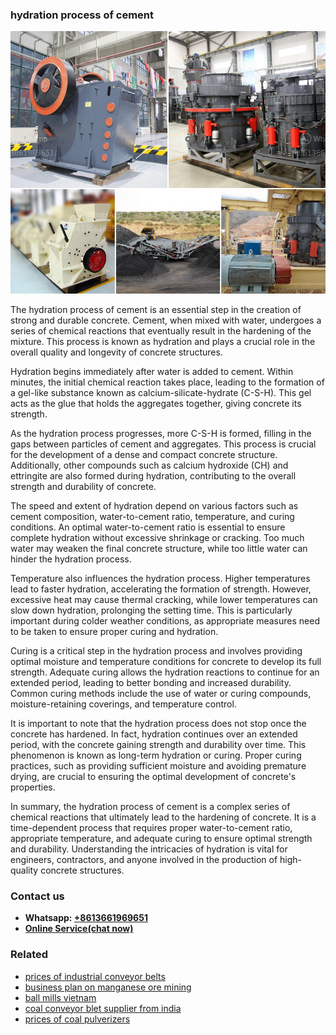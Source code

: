 <h3>hydration process of cement</h3><img src='1704856641.jpg' alt=''><p>The hydration process of cement is an essential step in the creation of strong and durable concrete. Cement, when mixed with water, undergoes a series of chemical reactions that eventually result in the hardening of the mixture. This process is known as hydration and plays a crucial role in the overall quality and longevity of concrete structures.</p><p>Hydration begins immediately after water is added to cement. Within minutes, the initial chemical reaction takes place, leading to the formation of a gel-like substance known as calcium-silicate-hydrate (C-S-H). This gel acts as the glue that holds the aggregates together, giving concrete its strength.</p><p>As the hydration process progresses, more C-S-H is formed, filling in the gaps between particles of cement and aggregates. This process is crucial for the development of a dense and compact concrete structure. Additionally, other compounds such as calcium hydroxide (CH) and ettringite are also formed during hydration, contributing to the overall strength and durability of concrete.</p><p>The speed and extent of hydration depend on various factors such as cement composition, water-to-cement ratio, temperature, and curing conditions. An optimal water-to-cement ratio is essential to ensure complete hydration without excessive shrinkage or cracking. Too much water may weaken the final concrete structure, while too little water can hinder the hydration process.</p><p>Temperature also influences the hydration process. Higher temperatures lead to faster hydration, accelerating the formation of strength. However, excessive heat may cause thermal cracking, while lower temperatures can slow down hydration, prolonging the setting time. This is particularly important during colder weather conditions, as appropriate measures need to be taken to ensure proper curing and hydration.</p><p>Curing is a critical step in the hydration process and involves providing optimal moisture and temperature conditions for concrete to develop its full strength. Adequate curing allows the hydration reactions to continue for an extended period, leading to better bonding and increased durability. Common curing methods include the use of water or curing compounds, moisture-retaining coverings, and temperature control.</p><p>It is important to note that the hydration process does not stop once the concrete has hardened. In fact, hydration continues over an extended period, with the concrete gaining strength and durability over time. This phenomenon is known as long-term hydration or curing. Proper curing practices, such as providing sufficient moisture and avoiding premature drying, are crucial to ensuring the optimal development of concrete's properties.</p><p>In summary, the hydration process of cement is a complex series of chemical reactions that ultimately lead to the hardening of concrete. It is a time-dependent process that requires proper water-to-cement ratio, appropriate temperature, and adequate curing to ensure optimal strength and durability. Understanding the intricacies of hydration is vital for engineers, contractors, and anyone involved in the production of high-quality concrete structures.</p><h3>Contact us</h3><ul><li><strong>Whatsapp:&nbsp;<a href="https://wa.me/8613661969651">+8613661969651</a></strong></li><li><a href="https://swt.shibang-china.com/?git&amp;zhl&amp;hydration process of cement"><strong>Online Service(chat now)</strong></a></li></ul><h3>Related</h3><ul><li><a href='prices of industrial conveyor belts.md'>prices of industrial conveyor belts</a></li><li><a href='business plan on manganese ore mining.md'>business plan on manganese ore mining</a></li><li><a href='ball mills vietnam.md'>ball mills vietnam</a></li><li><a href='coal conveyor blet supplier from india.md'>coal conveyor blet supplier from india</a></li><li><a href='prices of coal pulverizers.md'>prices of coal pulverizers</a></li></ul>